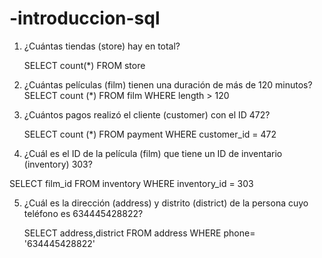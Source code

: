 # -introduccion-sql

1) ¿Cuántas tiendas (store) hay en total?

   SELECT count(*) FROM store

2) ¿Cuántas películas (film) tienen una duración de más de 120 minutos?
  SELECT count (*)
  FROM film
  WHERE length > 120
   
3) ¿Cuántos pagos realizó el cliente (customer) con el ID 472?

   SELECT count (*)
   FROM payment
   WHERE customer_id = 472

4) ¿Cuál es el ID de la película (film) que tiene un ID de inventario (inventory) 303?

  SELECT film_id
  FROM inventory
  WHERE inventory_id = 303

5) ¿Cuál es la dirección (address) y distrito (district) de la persona cuyo teléfono es 634445428822?

   SELECT address,district 
   FROM address 
   WHERE phone= '634445428822'
